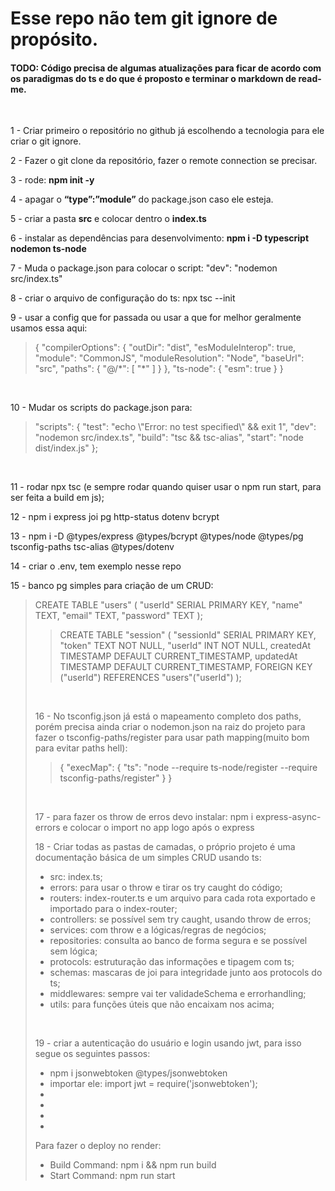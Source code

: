 # Esse repo não tem git ignore de propósito.
#### TODO: Código precisa de algumas atualizações para ficar de acordo com os paradigmas do ts e do que é proposto e terminar o markdown de read-me.
<br/>
<p>1 - Criar primeiro o repositório no github já escolhendo a tecnologia para ele criar o git ignore.<br/></p>
<p>2 - Fazer o git clone da repositório, fazer o remote connection se precisar.<br/>
<p>3 - rode: <strong>npm init -y<br/></strong>
<p>4 - apagar o <strong>“type”:”module”</strong> do package.json caso ele esteja.<br/>
<p>5 - criar a pasta <strong>src</strong> e colocar dentro o <strong>index.ts<br/></strong>
<p>6 - instalar as dependências para desenvolvimento: <strong>npm i -D typescript nodemon ts-node<br/></strong>
<p>7 - Muda o package.json para colocar o script: "dev": "nodemon src/index.ts"<br/>
<p>8 - criar o arquivo de configuração do ts: npx tsc --init<br/>
<p>9 - usar a config que for passada ou usar a que for melhor geralmente usamos essa aqui:<br/></p>
<blockquote>
{
  "compilerOptions": {
    "outDir": "dist",
    "esModuleInterop": true,
    "module": "CommonJS",
    "moduleResolution": "Node",
    "baseUrl": "src",
    "paths": {
      "@/*": [
        "*"
      ]
    }
  },
  "ts-node": {
    "esm": true
  }
}</blockquote>
<br/>
<p>10 - Mudar os scripts do package.json para:</p>
  <blockquote>
  "scripts": {
    "test": "echo \"Error: no test specified\" && exit 1",
    "dev": "nodemon src/index.ts",
    "build": "tsc && tsc-alias",
    "start": "node dist/index.js"
  };
  </blockquote>
  <br/>
<p>11 - rodar npx tsc (e sempre rodar quando quiser usar o npm run start, para ser feita a build em js);</br>
<p>12 - npm i express joi pg http-status dotenv bcrypt
<p>13 - npm i -D @types/express @types/bcrypt @types/node @types/pg tsconfig-paths tsc-alias @types/dotenv
<p>14 - criar o .env, tem exemplo nesse repo
<p>15 - banco pg simples para criação de um CRUD:
<blockquote>
CREATE TABLE "users" (
	"userId" SERIAL PRIMARY KEY,
	"name" TEXT,
	"email" TEXT,
	"password" TEXT
);
<blockquote>
CREATE TABLE "session" (
  "sessionId" SERIAL PRIMARY KEY,
  "token" TEXT NOT NULL,
  "userId" INT NOT NULL,
  createdAt TIMESTAMP DEFAULT CURRENT_TIMESTAMP,
  updatedAt TIMESTAMP DEFAULT CURRENT_TIMESTAMP,
  FOREIGN KEY ("userId") REFERENCES "users"("userId")
);
</blockquote>
</br>
<p>16 - No tsconfig.json já está o mapeamento completo dos paths, porém precisa ainda criar o nodemon.json na raiz do projeto para fazer o tsconfig-paths/register para usar path mapping(muito bom para evitar paths hell):
<blockquote>
{
  "execMap": {
    "ts": "node --require ts-node/register --require tsconfig-paths/register"
  }
}
</blockquote>
</br>
<p>17 - para fazer os throw de erros devo instalar: npm i express-async-errors e colocar o import no app logo após o express</p>
<p>18 - Criar todas as pastas de camadas, o próprio projeto é uma documentação básica de um simples CRUD usando ts:
<ul>
<li>src: index.ts;
<li>errors: para usar o throw e tirar os try caught do código;
<li>routers: index-router.ts e um arquivo para cada rota exportado e importado para o index-router;
<li>controllers: se possível sem try caught, usando throw de erros;
<li>services: com throw e a lógicas/regras de negócios;
<li>repositories: consulta ao banco de forma segura e se possível sem lógica;
<li>protocols: estruturação das informações e tipagem com ts;
<li>schemas: mascaras de joi para integridade junto aos protocols do ts;
<li>middlewares: sempre vai ter validadeSchema e errorhandling;
<li>utils: para funções úteis que não encaixam nos acima;
</ul>
</br>
<p> 19 - criar a autenticação do usuário e login usando jwt, para isso segue os seguintes passos:
<ul>
<li>npm i jsonwebtoken @types/jsonwebtoken
<li>importar ele: import jwt = require('jsonwebtoken');
<li>
<li>
<li>
<li>
</ul>
Para fazer o deploy no render:
<ul>
<li>Build Command: npm i && npm run build
<li>Start Command: npm run start
</ul>
